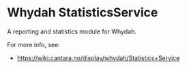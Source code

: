 Whydah StatisticsService 
========================


A reporting and statistics module for Whydah.


For more info, see:
 * https://wiki.cantara.no/display/whydah/Statistics+Service
